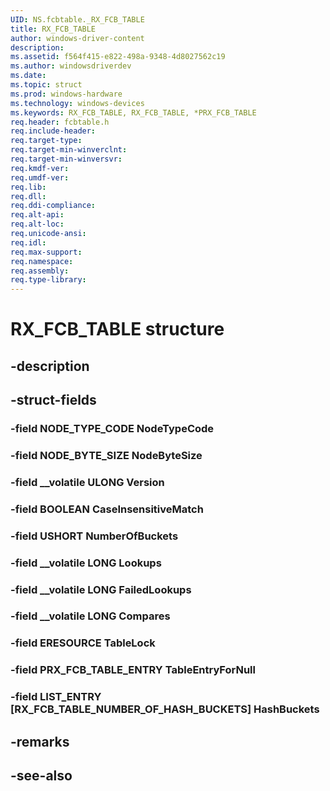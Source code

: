 ```yaml
---
UID: NS.fcbtable._RX_FCB_TABLE
title: RX_FCB_TABLE
author: windows-driver-content
description: 
ms.assetid: f564f415-e822-498a-9348-4d8027562c19
ms.author: windowsdriverdev
ms.date: 
ms.topic: struct
ms.prod: windows-hardware
ms.technology: windows-devices
ms.keywords: RX_FCB_TABLE, RX_FCB_TABLE, *PRX_FCB_TABLE
req.header: fcbtable.h
req.include-header:
req.target-type:
req.target-min-winverclnt:
req.target-min-winversvr:
req.kmdf-ver:
req.umdf-ver:
req.lib:
req.dll:
req.ddi-compliance:
req.alt-api:
req.alt-loc:
req.unicode-ansi:
req.idl:
req.max-support:
req.namespace:
req.assembly:
req.type-library:
---
```


# RX_FCB_TABLE structure

## -description



## -struct-fields

### -field NODE_TYPE_CODE NodeTypeCode			
 	
### -field NODE_BYTE_SIZE NodeByteSize			
 	
### -field __volatile ULONG Version			
 	
### -field BOOLEAN CaseInsensitiveMatch			
 	
### -field USHORT NumberOfBuckets			
 	
### -field __volatile LONG Lookups			
 	
### -field __volatile LONG FailedLookups			
 	
### -field __volatile LONG Compares			
 	
### -field ERESOURCE TableLock			
 	
### -field PRX_FCB_TABLE_ENTRY TableEntryForNull			
 	
### -field LIST_ENTRY [RX_FCB_TABLE_NUMBER_OF_HASH_BUCKETS] HashBuckets			
 	
## -remarks

## -see-also